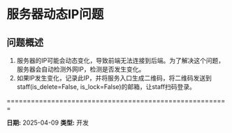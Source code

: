 # 服务器动态IP问题

## 问题概述
1. 服务器的IP可能会动态变化，导致前端无法连接到后端。为了解决这个问题，服务器会自动检测外网IP，检测是否发生变化。
2. 如果IP发生变化，记录此IP，并将服务入口生成二维码，将二维码发送到staff(is_delete=False, is_lock=False)的邮箱，让staff扫码登录。

=======================================================

**日期:** 2025-04-09
**类型:** 开发